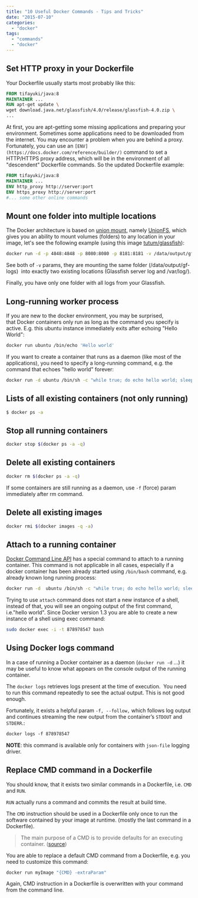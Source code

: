 ```yaml
---
title: "10 Useful Docker Commands - Tips and Tricks"
date: "2015-07-10"
categories: 
  - "docker"
tags: 
  - "commands"
  - "docker"
---
```


## Set HTTP proxy in your Dockerfile

Your Dockerfile usually starts most probably like this:

```dockerfile
FROM tifayuki/java:8
MAINTAINER ...
RUN apt-get update \
wget download.java.net/glassfish/4.0/release/glassfish-4.0.zip \
...
```

At first, you are apt-getting some missing applications and preparing your environment. Sometimes some applications need to be downloaded from the internet. You may encounter a problem when you are behind a proxy. Fortunately, you can use an `[ENV](https://docs.docker.com/reference/builder/)` command to set a HTTP/HTTPS proxy address, which will be in the environment of all "descendent" Dockerfile commands. So the updated Dockerfile example:

```dockerfile
FROM tifayuki/java:8
MAINTAINER ...
ENV http_proxy http://server:port
ENV https_proxy http://server:port
#... some other online commands
```

##  Mount one folder into multiple locations

The Docker architecture is based on [union mount](https://en.wikipedia.org/wiki/Union_mount), namely [UnionFS](https://en.wikipedia.org/wiki/UnionFS "UnionFS"), which gives you an ability to mount volumes (folders) to any location in your image, let's see the following example (using this image [tutum/glassfish](https://github.com/tutumcloud/glassfish)):

```bash
docker run -d -p 4848:4848 -p 8080:8080 -p 8181:8181 -v /data/output/gf-logs:/opt/glassfish4/glassfish/domains/domain1/logs -v /data/output/gf-logs:/var/log tutum/glassfish
```

See both of `-v` params, they are mounting the same folder (/data/output/gf-logs)  into exactly two existing locations (Glassfish server log and /var/log/).

Finally, you have only one folder with all logs from your Glassfish.

## Long-running worker process

If you are new to the docker environment, you may be surprised, that Docker containers only run as long as the command you specify is active. E.g. this ubuntu instance immediately exits after echoing "Hello World":

```bash
docker run ubuntu /bin/echo 'Hello world'
```

If you want to create a container that runs as a daemon (like most of the applications), you need to specify a long-running command, e.g. the command that echoes "hello world" forever:

```bash
docker run -d ubuntu /bin/sh -c "while true; do echo hello world; sleep 1; done"
```

## Lists of all existing containers (not only running)

```bash
$ docker ps -a
```

## Stop all running containers

```bash
docker stop $(docker ps -a -q)
```

## Delete all existing containers

```bash
docker rm $(docker ps -a -q)
```

If some containers are still running as a daemon, use `-f` (force) param immediately after rm command.

## Delete all existing images

```bash
docker rmi $(docker images -q -a)
```

## Attach to a running container

[Docker Command Line API](https://docs.docker.com/reference/commandline/attach/) has a special command to attach to a running container. This command is not applicable in all cases, especially if a docker container has been already started using `/bin/bash` command, e.g. already known long running process:

```bash
docker run -d  ubuntu /bin/sh -c "while true; do echo hello world; sleep 1; done"
```

Trying to use `attach` command does not start a new instance of a shell, instead of that, you will see an ongoing output of the first command, i.e."hello world". Since Docker version 1.3 you are able to create a new instance of a shell using exec command:

```bash
sudo docker exec -i -t 878978547 bash
```

## Using Docker logs command

In a case of running a Docker container as a daemon (`docker run -d` ...) it may be useful to know what appears on the console output of the running container.

The `docker logs` retrieves logs present at the time of execution.  You need to run this command repeatedly to see the actual output. This is not good enough.

Fortunately, it exists a helpful param `-f, --follow,` which follows log output and continues streaming the new output from the container’s `STDOUT` and `STDERR`.:

```bash
docker logs -f 878978547
```

**NOTE**: this command is available only for containers with `json-file` logging driver.

## Replace CMD command in a Dockerfile

You should know, that it exists two similar commands in a Dockerfile, i.e. `CMD` and `RUN`.

`RUN` actually runs a command and commits the result at build time.

The `CMD` instruction should be used in a Dockerfile only once to run the software contained by your image at runtime. (mostly the last command in a Dockerfile).

> The main purpose of a CMD is to provide defaults for an executing container. ([source](https://docs.docker.com/reference/builder/))

You are able to replace a default CMD command from a Dockerfile, e.g. you need to customize this command:

```bash
docker run myImage "{CMD} -extraParam"
```

Again, CMD instruction in a Dockerfile is overwritten with your command from the command line.
